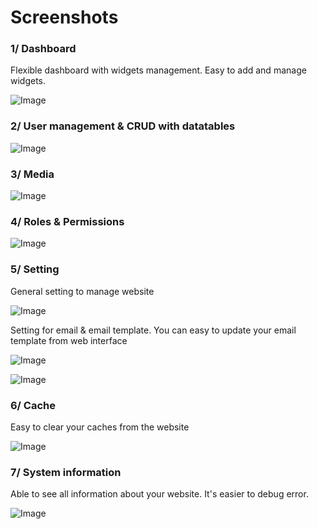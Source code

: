 # Screenshots

### 1/ Dashboard

Flexible dashboard with widgets management. Easy to add and manage widgets.

![Image](http://docs.botble.com/uploads/core/screenshots/dashboard.png)

### 2/ User management & CRUD with datatables

![Image](http://docs.botble.com/uploads/core/screenshots/user-management.png)

### 3/ Media

![Image](http://docs.botble.com/uploads/core/screenshots/media.png)

### 4/ Roles & Permissions

![Image](http://docs.botble.com/uploads/core/screenshots/role.png)

### 5/ Setting
General setting to manage website

![Image](http://docs.botble.com/uploads/core/screenshots/setting.png)

Setting for email & email template. You can easy to update your email template from web interface

![Image](http://docs.botble.com/uploads/core/screenshots/email.png)

![Image](http://docs.botble.com/uploads/core/screenshots/email-template.png)

### 6/ Cache
Easy to clear your caches from the website

![Image](http://docs.botble.com/uploads/core/screenshots/cache.png)

### 7/ System information

Able to see all information about your website. It's easier to debug error.

![Image](http://docs.botble.com/uploads/core/screenshots/system-info.png)
